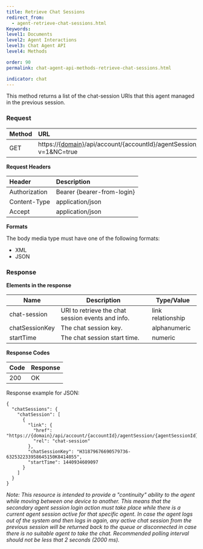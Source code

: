 ```yaml
---
title: Retrieve Chat Sessions
redirect_from:
  - agent-retrieve-chat-sessions.html
Keywords:
level1: Documents
level2: Agent Interactions
level3: Chat Agent API
level4: Methods

order: 90
permalink: chat-agent-api-methods-retrieve-chat-sessions.html

indicator: chat
---
```


This method returns a list of the chat-session URIs that this agent managed in the previous session.

### Request

 |Method|  URL |
 |:---  |:--- |
 |GET|  https://[{domain}](/agent-domain-domain-api.html)/api/account/{accountId}/agentSession/{agentSessionId}/chatSessions?v=1&NC=true |

**Request Headers**

 |Header|  Description| 
 |:---  |:--- |
 |Authorization| Bearer {bearer-from-login} |
 |Content-Type|  application/json |
 |Accept|  application/json |

**Formats**

The body media type must have one of the following formats:

- XML
- JSON

### Response

**Elements in the response**

 | Name           | Description                                       | Type/Value        |
|----------------|---------------------------------------------------|-------------------|
| chat-session   | URI to retrieve the chat session events and info. | link relationship |
| chatSessionKey | The chat session key.                             | alphanumeric      |
| startTime      | The chat session start time.                      | numeric           |

**Response Codes**

 |Code|  Response| 
 |:---|  :---| 
 |200|  OK| 

Response example for JSON:

    {
      "chatSessions": {
        "chatSession": [
          {
            "link": {
              "href": "https://{domain}/api/account/{accountId}/agentSession/{agentSessionId}/chat/{chatId}",
              "rel": "chat-session"
            },
            "chatSessionKey": "H31879676690579736-632532233958645150K8414055",
            "startTime": 1440934609097
          }
        ]
      }
    }   

*Note: This resource is intended to provide a "continuity" ability to the agent while moving between one device to another. This means that the secondary agent session login action must take place while there is a current agent session active for that specific agent. In case the agent logs out of the system and then logs in again, any active chat session from the previous session will be returned back to the queue or disconnected in case there is no suitable agent to take the chat. Recommended polling interval should not be less that 2 seconds (2000 ms).*
